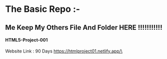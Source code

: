 # The Basic Repo :-

## Me Keep My Others File And Folder HERE   !!!!!!!!!!!


#### HTML5-Project-001
Website Link : 90 Days
https://htmlproject01.netlify.app/\
